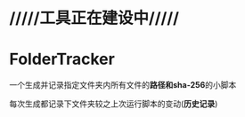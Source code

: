 # /////工具正在建设中/////



# FolderTracker

一个生成并记录指定文件夹内所有文件的**路径和sha-256**的小脚本

每次生成都记录下文件夹较之上次运行脚本的变动(**历史记录**)
